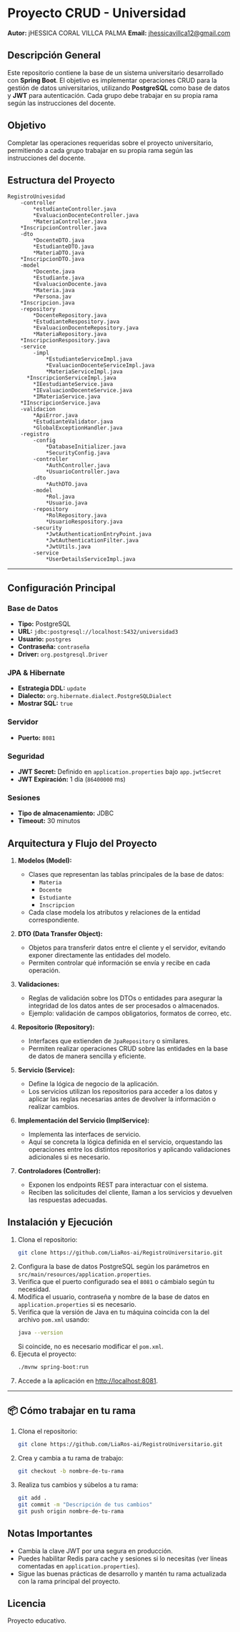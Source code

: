 # Proyecto CRUD - Universidad

**Autor:** jHESSICA CORAL VILLCA PALMA
**Email:** jhessicavillca12@gmail.com

## Descripción General

Este repositorio contiene la base de un sistema universitario desarrollado con **Spring Boot**. El objetivo es implementar operaciones CRUD para la gestión de datos universitarios, utilizando **PostgreSQL** como base de datos y **JWT** para autenticación. Cada grupo debe trabajar en su propia rama según las instrucciones del docente.


## Objetivo

Completar las operaciones requeridas sobre el proyecto universitario, permitiendo a cada grupo trabajar en su propia rama según las instrucciones del docente.

## Estructura del Proyecto

```
RegistroUnivesidad
	-controller
		*estudianteController.java
		*EvaluacionDocenteController.java
		*MateriaController.java
    *InscripcionController.java
	-dto
		*DocenteDTO.java
		*EstudianteDTO.java
		*MateriaDTO.java
    *InscripcionDTO.java
	-model
		*Docente.java
		*Estudiante.java
		*EvaluacionDocente.java
		*Materia.java
		*Persona.jav
    *Inscripcion.java
	-repository
		*DocenteRepository.java
		*EstudianteRespository.java
		*EvaluacionDocenteRepository.java
		*MateriaRepository.java
    *InscripcionRespository.java
	-service
		-impl
			*EstudianteServiceImpl.java
			*EvaluacionDocenteServiceImpl.java
			*MateriaServiceImpl.java
      *InscripcionServiceImpl.java
		*IEestudianteService.java
		*IEvaluacionDocenteService.java
		*IMateriaService.java
    *IInscripcionService.java
	-validacion
		*ApiError.java
		*EstudianteValidator.java
		*GlobalExceptionHandler.java
	-registro
		-config
			*DatabaseInitializer.java
			*SecurityConfig.java
		-controller
			*AuthController.java
			*UsuarioController.java
		-dto
			*AuthDTO.java
		-model
			*Rol.java
			*Usuario.java
		-repository
			*RolRepository.java
			*UsuarioRespository.java
		-security
			*JwtAuthenticationEntryPoint.java
			*JwtAuthenticationFilter.java
			*JwtUtils.java
		-service
			*UserDetailsServiceImpl.java
```
---

## Configuración Principal

### Base de Datos

- **Tipo:** PostgreSQL  
- **URL:** `jdbc:postgresql://localhost:5432/universidad3`  
- **Usuario:** `postgres`  
- **Contraseña:** `contraseña`  
- **Driver:** `org.postgresql.Driver`

### JPA & Hibernate

- **Estrategia DDL:** `update`
- **Dialecto:** `org.hibernate.dialect.PostgreSQLDialect`
- **Mostrar SQL:** `true`

### Servidor

- **Puerto:** `8081`

### Seguridad

- **JWT Secret:** Definido en `application.properties` bajo `app.jwtSecret`
- **JWT Expiración:** 1 día (`86400000` ms)

### Sesiones

- **Tipo de almacenamiento:** JDBC
- **Timeout:** 30 minutos


##  Arquitectura y Flujo del Proyecto

1. **Modelos (Model):**
   - Clases que representan las tablas principales de la base de datos:
     - `Materia`
     - `Docente`
     - `Estudiante`
     - `Inscripcion`
   - Cada clase modela los atributos y relaciones de la entidad correspondiente.

2. **DTO (Data Transfer Object):**
   - Objetos para transferir datos entre el cliente y el servidor, evitando exponer directamente las entidades del modelo.
   - Permiten controlar qué información se envía y recibe en cada operación.

3. **Validaciones:**
   - Reglas de validación sobre los DTOs o entidades para asegurar la integridad de los datos antes de ser procesados o almacenados.
   - Ejemplo: validación de campos obligatorios, formatos de correo, etc.

4. **Repositorio (Repository):**
   - Interfaces que extienden de `JpaRepository` o similares.
   - Permiten realizar operaciones CRUD sobre las entidades en la base de datos de manera sencilla y eficiente.

5. **Servicio (Service):**
   - Define la lógica de negocio de la aplicación.
   - Los servicios utilizan los repositorios para acceder a los datos y aplicar las reglas necesarias antes de devolver la información o realizar cambios.

6. **Implementación del Servicio (ImplService):**
   - Implementa las interfaces de servicio.
   - Aquí se concreta la lógica definida en el servicio, orquestando las operaciones entre los distintos repositorios y aplicando validaciones adicionales si es necesario.

7. **Controladores (Controller):**
   - Exponen los endpoints REST para interactuar con el sistema.
   - Reciben las solicitudes del cliente, llaman a los servicios y devuelven las respuestas adecuadas.


##  Instalación y Ejecución

1. Clona el repositorio:
   ```bash
   git clone https://github.com/LiaRos-ai/RegistroUniversitario.git
   ```
2. Configura la base de datos PostgreSQL según los parámetros en `src/main/resources/application.properties`.
3. Verifica que el puerto configurado sea el `8081` o cámbialo según tu necesidad.
4. Modifica el usuario, contraseña y nombre de la base de datos en `application.properties` si es necesario.
5. Verifica que la versión de Java en tu máquina coincida con la del archivo `pom.xml` usando:
   ```bash
   java --version
   ```
   Si coincide, no es necesario modificar el `pom.xml`.
6. Ejecuta el proyecto:
   ```bash
   ./mvnw spring-boot:run
   ```
7. Accede a la aplicación en [http://localhost:8081](http://localhost:8081).

---

## 📦 Cómo trabajar en tu rama

1. Clona el repositorio:
   ```bash
   git clone https://github.com/LiaRos-ai/RegistroUniversitario.git
   ```
2. Crea y cambia a tu rama de trabajo:
   ```bash
   git checkout -b nombre-de-tu-rama
   ```
3. Realiza tus cambios y súbelos a tu rama:
   ```bash
   git add .
   git commit -m "Descripción de tus cambios"
   git push origin nombre-de-tu-rama
   ```

## Notas Importantes

- Cambia la clave JWT por una segura en producción.
- Puedes habilitar Redis para cache y sesiones si lo necesitas (ver líneas comentadas en `application.properties`).
- Sigue las buenas prácticas de desarrollo y mantén tu rama actualizada con la rama principal del proyecto.

## Licencia

Proyecto educativo.
